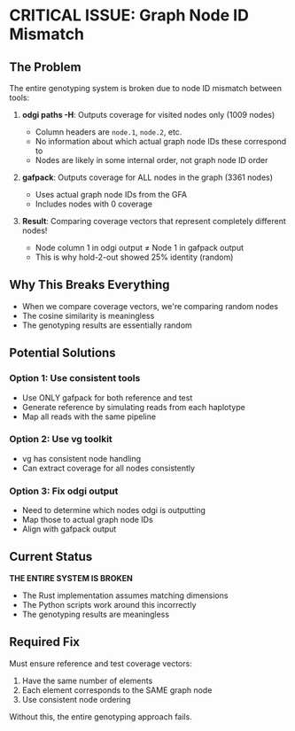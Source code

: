 # CRITICAL ISSUE: Graph Node ID Mismatch

## The Problem
The entire genotyping system is broken due to node ID mismatch between tools:

1. **odgi paths -H**: Outputs coverage for visited nodes only (1009 nodes)
   - Column headers are `node.1`, `node.2`, etc.
   - No information about which actual graph node IDs these correspond to
   - Nodes are likely in some internal order, not graph node ID order

2. **gafpack**: Outputs coverage for ALL nodes in the graph (3361 nodes)
   - Uses actual graph node IDs from the GFA
   - Includes nodes with 0 coverage

3. **Result**: Comparing coverage vectors that represent completely different nodes!
   - Node column 1 in odgi output ≠ Node 1 in gafpack output
   - This is why hold-2-out showed 25% identity (random)

## Why This Breaks Everything
- When we compare coverage vectors, we're comparing random nodes
- The cosine similarity is meaningless
- The genotyping results are essentially random

## Potential Solutions

### Option 1: Use consistent tools
- Use ONLY gafpack for both reference and test
- Generate reference by simulating reads from each haplotype
- Map all reads with the same pipeline

### Option 2: Use vg toolkit
- vg has consistent node handling
- Can extract coverage for all nodes consistently

### Option 3: Fix odgi output
- Need to determine which nodes odgi is outputting
- Map those to actual graph node IDs
- Align with gafpack output

## Current Status
**THE ENTIRE SYSTEM IS BROKEN**
- The Rust implementation assumes matching dimensions
- The Python scripts work around this incorrectly
- The genotyping results are meaningless

## Required Fix
Must ensure reference and test coverage vectors:
1. Have the same number of elements
2. Each element corresponds to the SAME graph node
3. Use consistent node ordering

Without this, the entire genotyping approach fails.